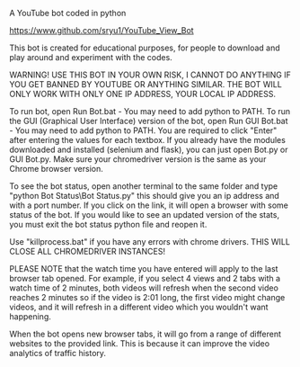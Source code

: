A YouTube bot coded in python

https://www.github.com/sryu1/YouTube_View_Bot

This bot is created for educational purposes, for people to download and play around and experiment with the codes.

WARNING! USE THIS BOT IN YOUR OWN RISK, I CANNOT DO ANYTHING IF YOU GET BANNED BY YOUTUBE OR ANYTHING SIMILAR. THE BOT
WILL ONLY WORK WITH ONLY ONE IP ADDRESS, YOUR LOCAL IP ADDRESS.

To run bot, open Run Bot.bat - You may need to add python to PATH. 
To run the GUI (Graphical User Interface) version of the bot, open Run GUI Bot.bat - You may need to add python to PATH.
You are required to click "Enter" after entering the values for each textbox.
If you already have the modules downloaded and installed (selenium and flask), you can just open Bot.py or GUI Bot.py.
Make sure your chromedriver version is the same as your Chrome browser version.

To see the bot status, open another terminal to the same folder and type
"python Bot Status\Bot Status.py" this should give you an ip address and with a port number. If you click on the link,
it will open a browser with some status of the bot. If you would like to see an updated version of the stats,
you must exit the bot status python file and reopen it. 

Use "killprocess.bat" if you have any errors with chrome drivers. THIS WILL CLOSE ALL CHROMEDRIVER INSTANCES!

PLEASE NOTE that the watch time you have entered will apply to the last browser tab opened. For example, if you select 4
views and 2 tabs with a watch time of 2 minutes, both videos will refresh when the second video reaches 2 minutes so if
the video is 2:01 long, the first video might change videos, and it will refresh in a different video which you wouldn't
want happening.

When the bot opens new browser tabs, it will go from a range of different websites to the provided link. This is because
it can improve the video analytics of traffic history.
